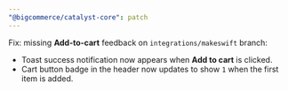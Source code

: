 ```yaml
---
"@bigcommerce/catalyst-core": patch
---
```


Fix: missing **Add-to-cart** feedback on `integrations/makeswift` branch:

- Toast success notification now appears when **Add to cart** is clicked.
- Cart button badge in the header now updates to show `1` when the first item is added.
